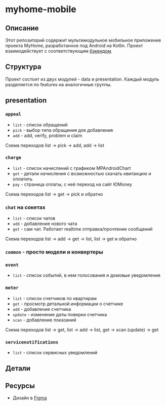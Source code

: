 # myhome-mobile

## Описание
Этот репозиторий содержит мультимодульное мобильное приложение проекта MyHome, разработанное под Android на Kotlin. Проект взаимодействует с соответствующим [бэкендом](https://github.com/wybin4/myhome).

## Структура
Проект состоит из двух модулей - data и presentation. Каждый модуль разделяется по features на аналогичные группы.

## presentation

### `appeal`

- `list` - список обращений
- `pick` - выбор типа обращения для добавления
- `add` - add, verify, problem и claim

Схема переходов list -> pick -> add, add -> list

### `charge`

- `list` - список начислений с графиком MPAndroidChart
- `get` - детали начисления с возможностью скачать квитанцию и оплатить
- `pay` - страница оплаты, с неё переход на сайт ЮMoney

Схема переходов list -> get -> pick и обратно
  
### `chat` на сокетах

- `list` - список чатов
- `add` - добавление нового чата
- `get` - сам чат. Работает realtime отправка/прочтение сообщений

Схема переходов list -> add -> get -> list, list -> get и обратно

### `common` - просто модели и конвертеры

### `event`

- `list` - список событий, в нем голосования и домовые уведомления

### `meter`

- `list` - список счетчиков по квартирам
- `get` - просмотр детальной информации о счетчике
- `add` - добавление счетчика
- `update` - изменение даты поверки счетчика
- `scan` - добавление показаний

Схема переходов list -> get, list -> add -> list, get -> scan (update) -> get

### `servicenotifications`

- `list` - список сервисных уведомлений

## Детали

## Ресурсы
- Дизайн в [Figma](https://www.figma.com/file/KdgVnoLLvbCBwi2m9712JD/%D0%BC%D0%BE%D0%B1%D0%B8%D0%BB%D0%BA%D0%B0?type=design&node-id=0%3A1&mode=design&t=rpPwzzwNdAsMZzMY-1)
